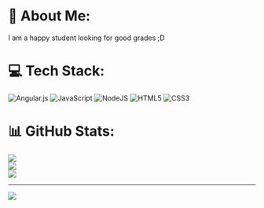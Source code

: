 # 💫 About Me:
I am a happy student looking for good grades ;D


# 💻 Tech Stack:
![Angular.js](https://img.shields.io/badge/angular.js-%23E23237.svg?style=for-the-badge&logo=angularjs&logoColor=white) ![JavaScript](https://img.shields.io/badge/javascript-%23323330.svg?style=for-the-badge&logo=javascript&logoColor=%23F7DF1E) ![NodeJS](https://img.shields.io/badge/node.js-6DA55F?style=for-the-badge&logo=node.js&logoColor=white) ![HTML5](https://img.shields.io/badge/html5-%23E34F26.svg?style=for-the-badge&logo=html5&logoColor=white) ![CSS3](https://img.shields.io/badge/css3-%231572B6.svg?style=for-the-badge&logo=css3&logoColor=white)
# 📊 GitHub Stats:
![](https://github-readme-stats.vercel.app/api?username=davidvergara03&theme=dark&hide_border=false&include_all_commits=false&count_private=false)<br/>
![](https://github-readme-streak-stats.herokuapp.com/?user=davidvergara03&theme=dark&hide_border=false)<br/>
![](https://github-readme-stats.vercel.app/api/top-langs/?username=davidvergara03&theme=dark&hide_border=false&include_all_commits=false&count_private=false&layout=compact)

---
[![](https://visitcount.itsvg.in/api?id=davidvergara03&icon=0&color=0)](https://visitcount.itsvg.in)

<!-- Proudly created with GPRM ( https://gprm.itsvg.in ) -->
